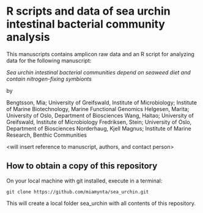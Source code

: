 # R scripts and data of sea urchin intestinal bacterial community analysis

This manuscripts contains amplicon raw data and an R script for analyzing data for the following manuscript:

*Sea urchin intestinal bacterial communities depend on seaweed diet and contain nitrogen-fixing symbionts*

by

Bengtsson, Mia; University of Greifswald, Institute of Microbiology;
Institute of Marine Biotechnology, Marine Functional Genomics
Helgesen, Marita; University of Oslo, Department of Biosciences
Wang, Haitao; University of Greifswald, Institute of Microbiology
Fredriksen, Stein; University of Oslo, Department of Biosciences
Norderhaug, Kjell Magnus; Institute of Marine Research, Benthic
Communities

<will insert reference to manuscript, authors, and contact person>

<will summarize purpose of provided scripts>

## How to obtain a copy of this repository

On your local machine with git installed, execute in a terminal:

```
git clone https://github.com/miamynta/sea_urchin.git
```

This will create a local folder sea_urchin with all contents of this repository.
